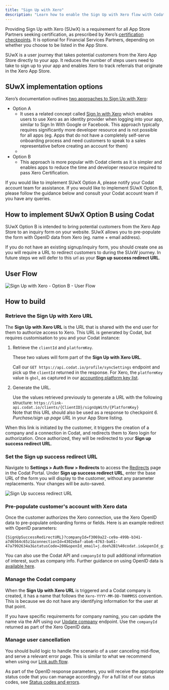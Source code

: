 ```yaml
---
title: "Sign Up with Xero"
description: "Learn how to enable the Sign Up with Xero flow with Codat to support your app's certification"
---
```


Providing Sign Up with Xero (SUwX) is a requirement for all App Store Partners seeking certification, as prescribed by Xero’s [certification checkpoints](https://developer.xero.com/documentation/xero-app-store/app-partner-guides/certification-checkpoints/#required-for-all-integrations). It is optional for Financial Services Partners, depending on whether you choose to be listed in the App Store. 

SUwX is a user journey that takes potential customers from the Xero App Store directly to your app. It reduces the number of steps users need to take to sign up to your app and enables Xero to track referrals that originate in the Xero App Store.

## SUwX implementation options

Xero’s documentation outlines [two approaches to Sign Up with Xero](https://developer.xero.com/documentation/xero-app-store/app-partner-guides/sign-up):

* Option A
  * It uses a related concept called [Sign In with Xero](https://developer.xero.com/documentation/xero-app-store/app-partner-guides/sign-in) which enables users to use Xero as an identity provider when logging into your app, similar to Sign In With Google or Facebook. 
  This approach typically requires significantly more developer resource and is not possible for all apps (eg. Apps that do not have a completely self-serve onboarding process and need customers to speak to a sales representative before creating an account for them)
  * 
* Option B
  * This approach is more popular with Codat clients as it is simpler and enables apps to reduce the time and developer resource required to pass Xero Certification.

If you would like to implement SUwX Option A, please notify your Codat account team for assistance. If you would like to implement SUwX Option B, please follow the guidance below and consult your Codat account team if you have any queries.

## How to implement SUwX Option B using Codat

SUwX Option B is intended to bring potential customers from the Xero App Store to an inquiry form on your website. SUwX allows you to pre-populate the form with OpenID data from Xero (eg. name + email address).

If you do not have an existing signup/inquiry form, you should create one as you will require a URL to redirect customers to during the SUxW journey. In future steps we will defer to this url as your **Sign up success redirect URL**.

## User Flow

![Sign Up with Xero - Option B - User Flow](https://developer.xero.com/static/img/integrations/accounting/xero/Sign-Up-with-Xero-Option-B-User-Flow.png)

## How to build

### Retrieve the Sign Up with Xero URL

The **Sign Up with Xero URL** is the URL that is shared with the end user for them to authorize access to Xero. This URL is generated by Codat, but requires customisation to you and your Codat instance: 

1. Retrieve the `clientId` and `platformKey`.

   These two values will form part of the **Sign Up with Xero URL**. 

   Call our `GET https://api.codat.io/profile/syncSettings` endpoint and pick up the `clientId` returned in the response. For Xero, the `platformKey` value is `gbol`, as captured in our [accounting platform key list](/integrations/accounting/overview#platform-keys). 
   
2. Generate the URL.

   Use the values retrieved previously to generate a URL with the following structure: `https://link-api.codat.io/clients/{ClientID}/signUpWith/{PlatformKey}`  
   Note that this URL should also be used as a response to checkpoint _6. Purchase/sign up page URL_ in your App Store listing.

When this link is initiated by the customer, it triggers the creation of a company and a connection in Codat, and redirects them to Xero login for authorization. Once authorized, they will be redirected to your **Sign up success redirect URL**.

### Set the Sign up success redirect URL

Navigate to **Settings > Auth flow > Redirects** to access the [Redirects](https://app.codat.io/settings/redirects) page in the Codat Portal. Under **Sign up success redirect URL**, enter the base URL of the form you will display to the customer, without any parameter replacements. Your changes will be auto-saved.

![Sign Up success redirect URL](/img/integrations/accounting/xero/Sugn-up-success-redirect.png)

### Pre-populate customer's account with Xero data 

Once the customer authorizes the Xero connection, use the Xero OpenID data to pre-populate onboarding forms or fields. Here is an example redirect with OpenID parameters:

```http
{SignUpSuccessRedirectURL}?companyId=f3069a22-ce9a-499b-b341-a7d6564c65z1&connectionId=4302ebaf-aba6-4763-ba61-47a7992634a3&statusCode=200&openId_email=j.doe%2B1%40codat.io&openId_given_name=John&openId_family_name=Doe
```  

You can also use the Codat API and `companyId` to pull additional information of interest, such as company info. Further guidance on using OpenID data is [available here](https://docs.codat.io/auth-flow/customize/use-openid-connect). 

### Manage the Codat company

When the **Sign Up with Xero URL** is triggered and a Codat company is created, it has a name that follows the `Xero-YYYY-MM-DD-THHMMSS` convention. This is because we do not have any identifying information for the user at that point.

If you have specific requirements for company naming, you can update the name via the API using our [Update company](/codat-api#/operations/update-company) endpoint. Use the `companyId` returned as part of the Xero OpenID data. 

### Manage user cancellation

You should build logic to handle the scenario of a user canceling mid-flow, and serve a relevant error page. This is similar to what we recommend when using our [Link auth flow](https://docs.codat.io/auth-flow/overview). 

As part of the OpenID response parameters, you will receive the appropriate status code that you can manage accordingly. For a full list of our status codes, see [Status codes and errors](https://docs.codat.io/using-the-api/errors).
